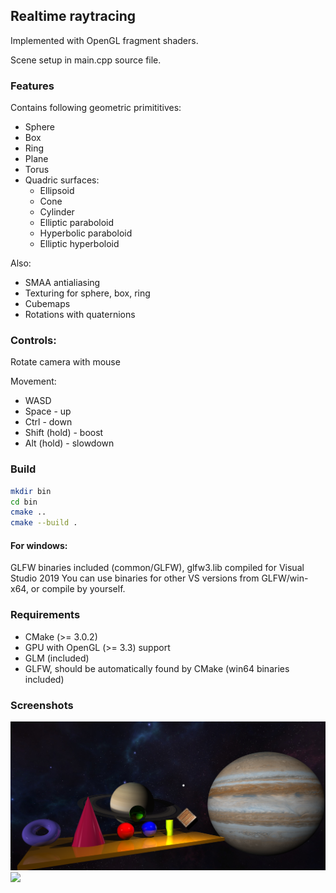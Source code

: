 ## Realtime raytracing

Implemented with OpenGL fragment shaders.

Scene setup in main.cpp source file.

### Features

Contains following geometric primititives:
- Sphere
- Box
- Ring
- Plane
- Torus
- Quadric surfaces:
  - Ellipsoid
  - Cone
  - Cylinder
  - Elliptic paraboloid
  - Hyperbolic paraboloid
  - Elliptic hyperboloid
  
Also:  
- SMAA antialiasing
- Texturing for sphere, box, ring
- Cubemaps
- Rotations with quaternions


### Controls:

Rotate camera with mouse

Movement:

- WASD
- Space - up
- Ctrl - down
- Shift (hold) - boost
- Alt (hold) - slowdown

### Build
```sh
mkdir bin
cd bin
cmake ..
cmake --build .
```
#### For windows:
GLFW binaries included (common/GLFW), glfw3.lib compiled for Visual Studio 2019
You can use binaries for other VS versions from GLFW/win-x64, or compile by yourself.


### Requirements

* CMake (>= 3.0.2)
* GPU with OpenGL (>= 3.3) support
* GLM (included)
* GLFW, should be automatically found by CMake (win64 binaries included)

### Screenshots

![](media/v2.png)
![](media/animation.gif)
